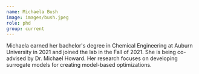 ```yaml
---
name: Michaela Bush
image: images/bush.jpeg
role: phd
group: current
---
```


Michaela earned her bachelor's degree in Chemical Engineering at Auburn University in 2021 and joined the lab in the Fall of 2021. She is being co-advised by Dr. Michael Howard. Her research focuses on developing surrogate models for creating model-based optimizations. 
